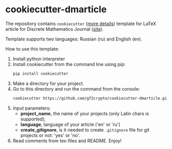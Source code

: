 # cookiecutter-dmarticle

The repository contains `cookiecutter` ([more details](https://cookiecutter.readthedocs.io/en/latest/)) template for LaTeX article for Discrete Mathematics Journal ([site](http://www.mathnet.ru/php/journal.phtml?jrnid=dm&option_lang=eng)).

Template supports two languages: Russian (ru) and English (en).

How to use this template:
1. Install python interpreter
2. Install cookiecutter from the command line using pip:
   ```bash
   pip install cookiecutter
   ```
3. Make a directory for your project.
4. Go to this directory and run the command from the console:
   ```bash
   cookiecutter https://github.com/gf2crypto/cookiecutter-dmarticle.git
   ```
5. Input parameters:
     - **project_name**, the name of your projects (only Latin chars is supported);
     - **language**, language of your article ('en' or 'ru')
     - **create_gitignore**, is it needed to create `.gitignore` file for git projects or not: 'yes' or 'no'.
6. Read comments from tex-files and README. Enjoy!
